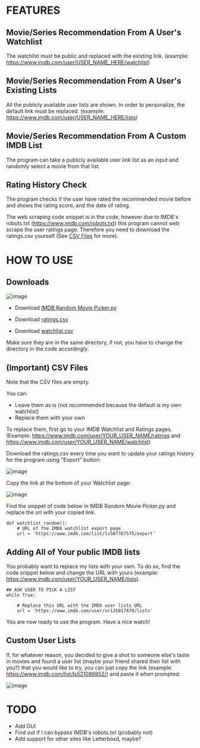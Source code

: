 # FEATURES
## Movie/Series Recommendation From A User's Watchlist
The watchlist must be public and replaced with the existing link. (example: https://www.imdb.com/user/USER_NAME_HERE/watchlist)

## Movie/Series Recommendation From A User's Existing Lists
All the publicly available user lists are shown. In order to personalize, the default link must be replaced. (example: https://www.imdb.com/user/USER_NAME_HERE/lists)

## Movie/Series Recommendation From A Custom IMDB List
The program can take a publicly available user link list as an input and randomly select a movie from that list.

## Rating History Check
The program checks if the user have rated the recommended movie before and shows the rating score, and the date of rating.

The web scraping code snippet is in the code, however due to IMDB's robots.txt (https://www.imdb.com/robots.txt) this program cannot web scrape the user ratings page. Therefore you need to download the ratings.csv yourself (See [CSV Files](#important-csv-files) for more).

# HOW TO USE
## Downloads
![image](https://github.com/isonerinan/Python-Projects/assets/38159563/3725a159-7791-4101-83a9-bfcec8e55ccd)
- Download [IMDB Random Movie Picker.py](https://github.com/isonerinan/Python-Projects/blob/main/IMDB%20Movie%20Picker/IMDB%20Random%20Movie%20Picker.py)

- Download [ratings.csv](https://github.com/isonerinan/Python-Projects/blob/main/IMDB%20Movie%20Picker/ratings.csv)

- Download [watchlist.csv](https://github.com/isonerinan/Python-Projects/blob/main/IMDB%20Movie%20Picker/watchlist.csv)

Make sure they are in the same directory, if not, you have to change the directory in the code accordingly. 

## (Important) CSV Files
Note that the CSV files are empty.

You can:
- Leave them as is (not recommended because the default is my own watchlist)
- Replace them with your own

To replace them, first go to your IMDB Watchlist and Ratings pages. (Example: https://www.imdb.com/user/YOUR_USER_NAME/ratings and https://www.imdb.com/user/YOUR_USER_NAME/watchlist)

Download the ratings.csv every time you want to update your ratings history for the program using "Export" button:

![image](https://github.com/isonerinan/Python-Projects/assets/38159563/47e54226-9744-4844-9c68-0d9db57e09ee)

Copy the link at the bottom of your Watchlist page:

![image](https://github.com/isonerinan/Python-Projects/assets/38159563/d4a0a6e7-4699-4224-9bd1-53f71c6b2843)


Find the snippet of code below in IMDB Random Movie Picker.py and replace the url with your copied link.
```
def watchlist_random():
    # URL of the IMDb watchlist export page
    url = 'https://www.imdb.com/list/ls507767575/export'
```

## Adding All of Your public IMDB lists

You probably want to replace my lists with your own. To do so, find the code snippet below and change the URL with yours (example: https://www.imdb.com/user/YOUR_USER_NAME/lists).
```
## ASK USER TO PICK A LIST
while True:

    # Replace this URL with the IMDb user lists URL
    url = 'https://www.imdb.com/user/ur135017478/lists'
```

You are now ready to use the program. Have a nice watch!

## Custom User Lists

If, for whatever reason, you decided to give a shot to someone else's taste in movies and found a user list (maybe your friend shared their list with you?) that you would like to try, you can just copy the link (example: https://www.imdb.com/list/ls521086952/) and paste it when prompted:

![image](https://github.com/isonerinan/Python-Projects/assets/38159563/46c6493b-d243-4a7e-83de-5504704f4b83)

# TODO
- Add GUI
- Find out if I can bypass IMDB's robots.txt (probably not)
- Add support for other sites like Letterboxd, maybe?

